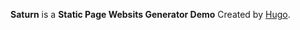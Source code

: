 **Saturn** is a **Static Page Websits Generator Demo** Created by [Hugo](https://github.com/gohugoio/hugo).  